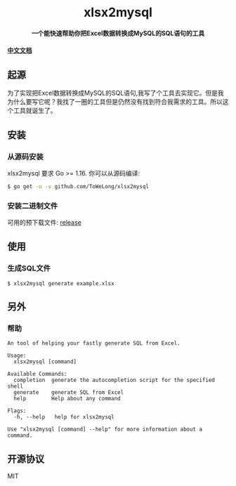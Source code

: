 <h1 align="center">
  <br>xlsx2mysql<br>
</h1>

<h4 align="center">一个能快速帮助你把Excel数据转换成MySQL的SQL语句的工具</h4>

#### [中文文档](https://github.com/ToWeLong/xlsx2mysql/blob/master/README_zh-CN.md)

## 起源

为了实现把Excel数据转换成MySQL的SQL语句,我写了个工具去实现它。但是我为什么要写它呢？我找了一圈的工具但是仍然没有找到符合我需求的工具。所以这个工具就诞生了。

## 安装

### 从源码安装

xlsx2mysql 要求 Go >= 1.16. 你可以从源码编译:

```sh
$ go get -u -v github.com/ToWeLong/xlsx2mysql
```

### 安装二进制文件

可用的预下载文件: [release](https://github.com/ToWeLong/xlsx2mysql/releases)

## 使用

### 生成SQL文件

```
$ xlsx2mysql generate example.xlsx
```


## 另外

### 帮助

```
An tool of helping your fastly generate SQL from Excel.

Usage:
  xlsx2mysql [command]

Available Commands:
  completion  generate the autocompletion script for the specified shell
  generate    generate SQL from Excel
  help        Help about any command

Flags:
  -h, --help   help for xlsx2mysql

Use "xlsx2mysql [command] --help" for more information about a command.
```

## 开源协议

MIT